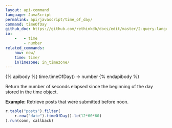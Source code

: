 ```yaml
---
layout: api-command 
language: JavaScript
permalink: api/javascript/time_of_day/
command: timeOfDay 
github_doc: https://github.com/rethinkdb/docs/edit/master/2-query-language/api/javascript/dates-and-times/timeOfDay.md
io:
    -   - time
        - number
related_commands:
    now: now/
    time: time/
    inTimezone: in_timezone/
---
```


{% apibody %}
time.timeOfDay() → number
{% endapibody %}

Return the number of seconds elapsed since the beginning of the day stored in the time object.

__Example:__ Retrieve posts that were submitted before noon.

```js
r.table("posts").filter(
    r.row("date").timeOfDay().le(12*60*60)
).run(conn, callback)
```



